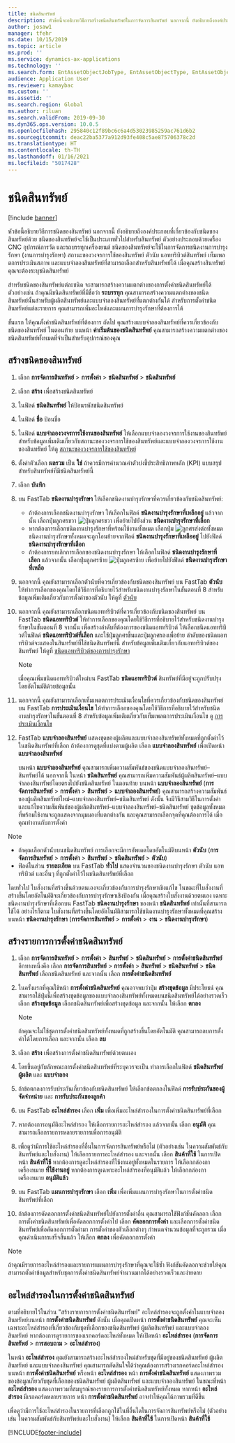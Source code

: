 ```yaml
---
title: ชนิดสินทรัพย์
description: หัวข้อนี้จะอธิบายวิธีการสร้างชนิดสินทรัพย์ในการจัดการสินทรัพย์ นอกจากนี้ ยังอธิบายถึงองค์ประกอบที่เกี่ยวข้องกับชนิดของสินทรัพย์ด้วย
author: josaw1
manager: tfehr
ms.date: 10/15/2019
ms.topic: article
ms.prod: ''
ms.service: dynamics-ax-applications
ms.technology: ''
ms.search.form: EntAssetObjectJobType, EntAssetObjectType, EntAssetObjectTypeDefaultSparePart, EntAssetObjectTypeDefaultSparePartApprove, EntAssetObjectTypeDefaultCreateCombinations, EntAssetObjectTypeDefault, EntAssetObjectTypeDefaultCopy
audience: Application User
ms.reviewer: kamaybac
ms.custom: ''
ms.assetid: ''
ms.search.region: Global
ms.author: riluan
ms.search.validFrom: 2019-09-30
ms.dyn365.ops.version: 10.0.5
ms.openlocfilehash: 295840c12f89bc6c6a4d53023985259ac761d6b2
ms.sourcegitcommit: deac22ba5377a912d93fe408c5ae875706378c2d
ms.translationtype: HT
ms.contentlocale: th-TH
ms.lasthandoff: 01/16/2021
ms.locfileid: "5017428"
---
```

# <a name="asset-types"></a>ชนิดสินทรัพย์

[!include [banner](../../includes/banner.md)]



หัวข้อนี้อธิบายวิธีการชนิดของสินทรัพย์ นอกจากนี้ ยังอธิบายถึงองค์ประกอบที่เกี่ยวข้องกับชนิดของสินทรัพย์ด้วย ชนิดของสินทรัพย์จะใช้เป็นประเภททั่วไปสำหรับสินทรัพย์ ตัวอย่างประกอบด้วยเครื่อง CNC อุปกรณ์การวัด และรถบรรทุกเครื่องยนต์ ชนิดของสินทรัพย์จะใช้ในการจัดการชนิดงานการบำรุงรักษา (งานการบำรุงรักษา) สถานะของวงจรการใช้ของสินทรัพย์ ตัวนับ แอททริบิวต์สินทรัพย์ เท็มเพลตการประเมินสภาพ และแบบจำลองสินทรัพย์ที่สามารถเลือกสำหรับสินทรัพย์ได้ เมื่อคุณสร้างสินทรัพย์ คุณจะต้องระบุชนิดสินทรัพย์

สำหรับชนิดของสินทรัพย์แต่ละชนิด จะสามารถสร้างความแตกต่างของการตั้งค่าชนิดสินทรัพย์ได้ ตัวอย่างเช่น ถ้าคุณมีชนิดสินทรัพย์ที่มีชื่อว่า **รถบรรทุก** คุณสามารถสร้างความแตกต่างของชนิดสินทรัพย์นั้นสำหรับผู้ผลิตสินทรัพย์และแบบจำลองสินทรัพย์ที่แตกต่างกันได้ สำหรับการตั้งค่าชนิดสินทรัพย์แต่ละรายการ คุณสามารถเพิ่มอะไหล่และแผนการบำรุงรักษาที่ต้องการได้

ขั้นแรก ให้คุณตั้งค่าชนิดสินทรัพย์ที่ต้องการ ถัดไป คุณสร้างแบบจำลองสินทรัพย์ที่ควรเกี่ยวข้องกับชนิดของสินทรัพย์ ในตอนท้าย บนหน้า **ค่าเริ่มต้นของชนิดสินทรัพย์** คุณสามารถสร้างความแตกต่างของชนิดสินทรัพย์ทั้งหมดที่จำเป็นสำหรับอุปกรณ์ของคุณ

## <a name="create-an-asset-type"></a>สร้างชนิดของสินทรัพย์

1. เลือก **การจัดการสินทรัพย์** > **การตั้งค่า** > **ชนิดสินทรัพย์** > **ชนิดสินทรัพย์**
2. เลือก **สร้าง** เพื่อสร้างชนิดสินทรัพย์
3. ในฟิลด์ **ชนิดสินทรัพย์** ให้ป้อนรหัสชนิดสินทรัพย์
4. ในฟิลด์ **ชื่อ** ป้อนชื่อ
5. ในฟิลด์ **แบบจำลองวงจรการใช้งานของสินทรัพย์** ให้เลือกแบบจำลองวงจรการใช้งานของสินทรัพย์ สำหรับข้อมูลเพิ่มเติมเกี่ยวกับสถานะของวงจรการใช้ของสินทรัพย์และแบบจำลองวงจรการใช้งานของสินทรัพย์ ให้ดู [สถานะของวงจรการใช้ของสินทรัพย์](object-stages.md)
6. ตั้งค่าตัวเลือก **ผลรวม** เป็น **ใช่** ถ้าควรมีการคำนวณค่าตัวบ่งชี้ประสิทธิภาพหลัก (KPI) แบบสรุป สำหรับสินทรัพย์ที่มีชนิดสินทรัพย์นี้
7. เลือก **บันทึก**
8. บน FastTab **ชนิดงานบำรุงรักษา** ให้เลือกชนิดงานบำรุงรักษาที่ควรเกี่ยวข้องกับชนิดสินทรัพย์:

    - ถ้าต้องการเลือกชนิดงานบำรุงรักษา ให้เลือกในฟิลด์ **ชนิดงานบำรุงรักษาที่เหลืออยู่** แล้วจากนั้น เลือกปุ่มลูกศรขวา ![ปุ่มลูกศรขวา](media/29-setup-for-objects.png) เพื่อย้ายไปยังส่วน **ชนิดงานบำรุงรักษาที่เลือก**
    - หากต้องการเลือกชนิดงานบำรุงรักษาที่พร้อมใช้งานทั้งหมด เลือกปุ่ม ![ลูกศรส่งต่อทั้งหมด](media/30-setup-for-objects.png) ชนิดงานบำรุงรักษาทั้งหมดจะถูกโอนย้ายจากฟิลด์ **ชนิดงานบำรุงรักษาที่เหลืออยู่** ไปยังฟิลด์ **ชนิดงานบำรุงรักษาที่เลือก**
    - ถ้าต้องการยกเลิกการเลือกของชนิดงานบำรุงรักษา ให้เลือกในฟิลด์ **ชนิดงานบำรุงรักษาที่เลือก** แล้วจากนั้น เลือกปุ่มลูกศรซ้าย ![ปุ่มลูกศรซ้าย](media/31-setup-for-objects.png) เพื่อย้ายไปยังฟิลด์ **ชนิดงานบำรุงรักษาที่เหลือ**

9. นอกจากนี้ คุณยังสามารถเลือกตัวนับที่ควรเกี่ยวข้องกับชนิดของสินทรัพย์ บน FastTab **ตัวนับ** ให้ทำการเลือกของคุณโดยใช้วิธีการที่อธิบายไว้สำหรับชนิดงานบำรุงรักษาในขั้นตอนที่ 8 สำหรับข้อมูลเพิ่มเติมเกี่ยวกับการตั้งค่าของตัวนับ ให้ดูที่ [ตัวนับ](counters.md)
10. นอกจากนี้ คุณยังสามารถเลือกชนิดแอททริบิวต์ที่ควรเกี่ยวข้องกับชนิดของสินทรัพย์ บน FastTab **ชนิดแอททริบิวต์** ให้ทำการเลือกของคุณโดยใช้วิธีการที่อธิบายไว้สำหรับชนิดงานบำรุงรักษาในขั้นตอนที่ 8 จากนั้น เพื่อสร้างลำดับที่ต้องการของชนิดแอททริบิวต์ ให้เลือกชนิดแอททริบิวต์ในฟิลด์ **ชนิดแอททริบิวต์ที่เลือก** และใช้ปุ่มลูกศรขึ้นและปุ่มลูกศรลงเพื่อย้าย ลำดับของชนิดแอททริบิวต์จะแสดงในสินทรัพย์ที่ใช้ชนิดสินทรัพย์นี้ สำหรับข้อมูลเพิ่มเติมเกี่ยวกับแอททริบิวต์ของสินทรัพย์ ให้ดูที่ [ชนิดแอททริบิวต์ของการบำรุงรักษา](../setup-for-functional-locations/specification-types.md)

    > [!NOTE]
    > เมื่อคุณเพิ่มชนิดแอททริบิวต์ใหม่บน FastTab **ชนิดแอททริบิวต์** สินทรัพย์ที่มีอยู่จะถูกปรับปรุงโดยอัตโนมัติด้วยข้อมูลนั้น

11. นอกจากนี้ คุณยังสามารถเลือกเท็มเพลตการประเมินเงื่อนไขที่ควรเกี่ยวข้องกับชนิดของสินทรัพย์ บน FastTab **การประเมินเงื่อนไข** ให้ทำการเลือกของคุณโดยใช้วิธีการที่อธิบายไว้สำหรับชนิดงานบำรุงรักษาในขั้นตอนที่ 8 สำหรับข้อมูลเพิ่มเติมเกี่ยวกับเท็มเพลตการประเมินเงื่อนไข ดู [การประเมินเงื่อนไข](../setup-for-objects/condition-assessment.md)
12. FastTab **แบบจำลองสินทรัพย์** แสดงชุดของผู้ผลิตและแบบจำลองสินทรัพย์ทั้งหมดที่ถูกตั้งค่าไว้ในชนิดสินทรัพย์ที่เลือก ถ้าต้องการดูชุดที่แบ่งตามผู้ผลิต เลือก **แบบจำลองสินทรัพย์** เพื่อเปิดหน้า **แบบจำลองสินทรัพย์**

    บนหน้า **แบบจำลองสินทรัพย์** คุณสามารถเพิ่มความสัมพันธ์ของชนิดแบบจำลองสินทรัพย์–สินทรัพย์ได้ นอกจากนี้ ในหน้า **ชนิดสินทรัพย์** คุณสามารถเพิ่มความสัมพันธ์ผู้ผลิตสินทรัพย์–แบบจำลองสินทรัพย์โดยตรงไปยังชนิดสินทรัพย์ ในตอนท้าย บนหน้า **แบบจำลองสินทรัพย์** (**การจัดการสินทรัพย์** \> **การตั้งค่า** \> **สินทรัพย์** \> **แบบจำลองสินทรัพย์**) คุณสามารถสร้างความสัมพันธ์ของผู้ผลิตสินทรัพย์ใหม่–แบบจำลองสินทรัพย์–ชนิดสินทรัพย์ ดังนั้น จึงมีวิธีสามวิธีในการตั้งค่าและแก้ไขความสัมพันธ์ของผู้ผลิตสินทรัพย์–แบบจำลองสินทรัพย์–ชนิดสินทรัพย์ ชุดข้อมูลทั้งหมดที่พร้อมใช้งานจะถูกแสดงจากมุมมองที่แตกต่างกัน และคุณสามารถเลือกจุดที่คุณต้องการได้ เมื่อคุณทำงานกับการตั้งค่า

> [!NOTE]
> - ถ้าคุณเลือกตัวนับบนชนิดสินทรัพย์ การเลือกจะมีการอัพเดตโดยอัตโนมัติบนหน้า **ตัวนับ** (**การจัดการสินทรัพย์** > **การตั้งค่า** > **สินทรัพย์** > **ชนิดสินทรัพย์** > **ตัวนับ**)
> - ฟิลด์ในส่วน **รายละเอียด** บน FastTab **ทั่วไป** แสดงจำนวนของชนิดงานบำรุงรักษา ตัวนับ แอททริบิวต์ และอื่นๆ ที่ถูกตั้งค่าไว้ในชนิดสินทรัพย์ที่เลือก

โดยทั่วไป ใบสั่งงานที่สร้างขึ้นด้วยตนเองจะเกี่ยวข้องกับการบำรุงรักษาเชิงแก้ไข ในขณะที่ใบสั่งงานที่สร้างขึ้นโดยอัตโนมัติจะเกี่ยวข้องกับการบำรุงรักษาเชิงป้องกัน เมื่อคุณสร้างใบสั่งงานด้วยตนเอง เฉพาะชนิดงานบำรุงรักษาที่เลือกบน FastTab **ชนิดงานบำรุงรักษา** ของหน้า **ชนิดสินทรัพย์** เท่านั้นที่สามารถใช้ได้ อย่างไรก็ตาม ใบสั่งงานที่สร้างขึ้นโดยอัตโนมัติสามารถใช้ชนิดงานบำรุงรักษาทั้งหมดที่คุณสร้างบนหน้า **ชนิดงานบำรุงรักษา** (**การจัดการสินทรัพย์** \> **การตั้งค่า** \> **งาน** \> **ชนิดงานบำรุงรักษา**)

## <a name="create-asset-type-setup-lines"></a>สร้างรายการการตั้งค่าชนิดสินทรัพย์

1. เลือก **การจัดการสินทรัพย์** \> **การตั้งค่า** \> **สินทรัพย์** \> **ชนิดสินทรัพย์** \> **การตั้งค่าชนิดสินทรัพย์** อีกทางหนึ่งคือ เลือก **การจัดการสินทรัพย์** \> **การตั้งค่า** \> **สินทรัพย์** \> **ชนิดสินทรัพย์** \> **ชนิดสินทรัพย์** เลือกชนิดสินทรัพย์ และจากนั้น เลือก **การตั้งค่าชนิดสินทรัพย์**
2. ในครั้งแรกที่คุณใช้หน้า **การตั้งค่าชนิดสินทรัพย์** คุณอาจพบว่าปุ่ม **สร้างชุดข้อมูล** มีประโยชน์ คุณสามารถใช้ปุ่มนี้เพื่อสร้างชุดข้อมูลของแบบจำลองสินทรัพย์ทั้งหมดบนชนิดสินทรัพย์ได้อย่างรวดเร็ว เลือก **สร้างชุดข้อมูล** เลือกชนิดสินทรัพย์เพื่อสร้างชุดข้อมูล และจากนั้น ให้เลือก **ตกลง**

    > [!NOTE]
    > ถ้าคุณจะไม่ใช้ชุดการตั้งค่าชนิดสินทรัพย์ทั้งหมดที่ถูกสร้างขึ้นโดยอัตโนมัติ คุณสามารถลบการตั้งค่าได้โดยการเลือก และจากนั้น เลือก **ลบ**

3. เลือก **สร้าง** เพื่อสร้างการตั้งค่าชนิดสินทรัพย์ด้วยตนเอง
4. โดยขึ้นอยู่กับลักษณะการตั้งค่าชนิดสินทรัพย์ที่ระบุควรจะเป็น ทำการเลือกในฟิลด์ **ชนิดสินทรัพย์** **ผู้ผลิต** และ **แบบจำลอง**
5. ถ้าข้อตกลงการรับประกันเกี่ยวข้องกับชนิดสินทรัพย์ ให้เลือกข้อตกลงในฟิลด์ **การรับประกันของผู้จัดจำหน่าย** และ **การรับประกันของลูกค้า** 
6. บน FastTab **อะไหล่สำรอง** เลือก **เพิ่ม** เพื่อเพิ่มอะไหล่สำรองในการตั้งค่าชนิดสินทรัพย์ที่เลือก
7. หากต้องการอนุมัติอะไหล่สำรอง ให้เลือกรายการอะไหล่สำรอง แล้วจากนั้น เลือก **อนุมัติ** คุณสามารถเลือกรายการหลายรายการเพื่อการอนุมัติ
8. เพื่อดูว่ามีการใช้อะไหล่สำรองที่อื่นในการจัดการสินทรัพย์หรือไม่ (ตัวอย่างเช่น ในความสัมพันธ์กับสินทรัพย์และใบสั่งงาน) ให้เลือกรายการอะไหล่สำรอง และจากนั้น เลือก **สินค้าที่ใช้** ในการเปิดหน้า **สินค้าที่ใช้** หากต้องการดูอะไหล่สำรองที่ใช้งานอยู่ทั้งหมดในรายการ ให้เลือกกล่องกาเครื่องหมาย **ที่ใช้งานอยู่** หากต้องการดูเฉพาะอะไหล่สำรองที่อนุมัติแล้ว ให้เลือกกล่องกาเครื่องหมาย **อนุมัติแล้ว**
9. บน FastTab **แผนการบำรุงรักษา** เลือก **เพิ่ม** เพื่อเพิ่มแผนการบำรุงรักษาในการตั้งค่าชนิดสินทรัพย์ที่เลือก
10. ถ้าต้องการคัดลอกการตั้งค่าชนิดสินทรัพย์ไปยังการตั้งค่าอื่น คุณสามารถใช้ฟังก์ชันคัดลอก เลือกการตั้งค่าชนิดสินทรัพย์เพื่อคัดลอกการตั้งค่าไป เลือก **คัดลอกการตั้งค่า** และเลือกการตั้งค่าชนิดสินทรัพย์เพื่อคัดลอกการตั้งค่ามา การตั้งค่าของตัวเลือกต่างๆ กำหนดจำนวนข้อมูลที่จะถูกรวม เมื่อคุณดำเนินการเสร็จสิ้นแล้ว ให้เลือก **ตกลง** เพื่อคัดลอกการตั้งค่า

> [!NOTE]
> ถ้าคุณมีรายการอะไหล่สำรองและรายการแผนการบำรุงรักษาที่คุณจะใช้ซ้ำ ฟังก์ชันคัดลอกจะช่วยให้คุณสามารถตั้งค่าข้อมูลสำหรับชุดการตั้งค่าชนิดสินทรัพย์จำนวนมากได้อย่างรวดเร็วและง่ายดาย

## <a name="spare-parts-on-the-asset-type-setup"></a>อะไหล่สำรองในการตั้งค่าชนิดสินทรัพย์

ตามที่อธิบายไว้ในส่วน "สร้างรายการการตั้งค่าชนิดสินทรัพย์" อะไหล่สำรองจะถูกตั้งค่าในแบบจำลองสินทรัพย์บนหน้า **การตั้งค่าชนิดสินทรัพย์** ดังนั้น เมื่อคุณเปิดหน้า **การตั้งค่าชนิดสินทรัพย์** คุณจะเห็นเฉพาะอะไหล่สำรองที่เกี่ยวข้องกับชุดที่เลือกของชนิดสินทรัพย์ ผู้ผลิตสินทรัพย์ และแบบจำลองสินทรัพย์ หากต้องการดูรายการของเรกคอร์ดอะไหล่ทั้งหมด ให้เปิดหน้า **อะไหล่สำรอง** (**การจัดการสินทรัพย์** \> **การสอบถาม** \> **อะไหล่สำรอง**)

ในหน้า **อะไหล่สำรอง** คุณยังสามารถสร้างอะไหล่สำรองใหม่สำหรับชุดที่มีอยู่ของชนิดสินทรัพย์ ผู้ผลิตสินทรัพย์ และแบบจำลองสินทรัพย์ คุณสามารถตัดสินใจได้ว่าคุณต้องการสร้างเรกคอร์ดอะไหล่สำรองบนหน้า **การตั้งค่าชนิดสินทรัพย์** หรือหน้า **อะไหล่สำรอง** หน้า **การตั้งค่าชนิดสินทรัพย์** แสดงภาพรวมของข้อมูลเกี่ยวกับชุดที่เลือกของชนิดสินทรัพย์ ผู้ผลิตสินทรัพย์ และแบบจำลองสินทรัพย์ ในขณะที่หน้า **อะไหล่สำรอง** แสดงภาพรวมที่สมบูรณ์ของรายการการตั้งค่าชนิดสินทรัพย์ทั้งหมด หากหน้า **อะไหล่สำรอง** มีเรกคอร์ดหลายรายการ หน้า **การตั้งค่าชนิดสินทรัพย์** อาจทำให้คุณได้ภาพรวมที่ดีขึ้น

เพื่อดูว่ามีการใช้อะไหล่สำรองในรายการที่เลือกถูกใช้ในที่อื่นใดในการจัดการสินทรัพย์หรือไม่ (ตัวอย่างเช่น ในความสัมพันธ์กับสินทรัพย์และใบสั่งงาน) ให้เลือก **สินค้าที่ใช้** ในการเปิดหน้า **สินค้าที่ใช้** 



[!INCLUDE[footer-include](../../../includes/footer-banner.md)]